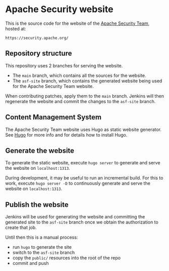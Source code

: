 <!--
Licensed to the Apache Software Foundation (ASF) under one or more
contributor license agreements.  See the NOTICE file distributed with
this work for additional information regarding copyright ownership.
The ASF licenses this file to You under the Apache License, Version 2.0
(the "License"); you may not use this file except in compliance with
the License.  You may obtain a copy of the License at

    http://www.apache.org/licenses/LICENSE-2.0

Unless required by applicable law or agreed to in writing, software
distributed under the License is distributed on an "AS IS" BASIS,
WITHOUT WARRANTIES OR CONDITIONS OF ANY KIND, either express or implied.
See the License for the specific language governing permissions and
limitations under the License.
-->
# Apache Security website

This is the source code for the website of the [Apache Security Team](https://security.apache.org/), hosted at:

    https://security.apache.org/

## Repository structure
This repository uses 2 branches for serving the website.
- The `main` branch, which contains all the sources for the website.
- The `asf-site` branch, which contains the generated website being used for the Apache Security Team website.

When contributing patches, apply them to the `main` branch. Jenkins will then regenerate the website
and commit the changes to the `asf-site` branch.

## Content Management System
The Apache Security Team website uses Hugo as static website generator. 
See [Hugo](https://gohugo.io/) for more info and for details how to install Hugo.

## Generate the website

To generate the static website, execute `hugo server` to generate and serve the website on `localhost:1313`.

During development, it may be useful to run an incremental build. For this to work, execute `hugo server -D` to 
continuously generate and serve the website on `localhost:1313`.

## Publish the website

Jenkins will be used for generating the website and committing the generated site to the `asf-site` branch once we obtain the authorization to create that job.

Until then this is a manual process:

* run `hugo` to generate the site
* switch to the `asf-site` branch
* copy the `public/` resources into the root of the repo
* commit and push
